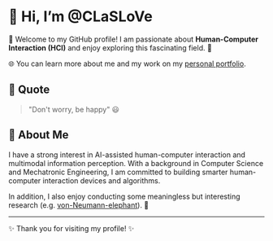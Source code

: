 # 👋 Hi, I’m @CLaSLoVe

🎉 Welcome to my GitHub profile! I am passionate about **Human-Computer Interaction (HCI)** and enjoy exploring this fascinating field. 🚀

🌐 You can learn more about me and my work on my [personal portfolio](https://claslove.github.io/).

## 🌟 Quote
> "Don't worry, be happy" 😃

## 📖 About Me
I have a strong interest in AI-assisted human-computer interaction and multimodal information perception. With a background in Computer Science and Mechatronic Engineering, I am committed to building smarter human-computer interaction devices and algorithms.

In addition, I also enjoy conducting some meaningless but interesting research (e.g. [von-Neumann-elephant](https://github.com/CLaSLoVe/von-Neumann-elephant)). 🐘

---

✨ Thank you for visiting my profile! ✨
